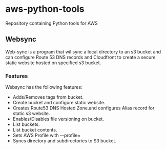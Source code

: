 # aws-python-tools

Repository containing Python tools for AWS

## Websync

Web-sync is a program that wil sync a local directory to an s3 bucket and can configure Route 53 DNS records and Cloudfront to create a secure static website hosted on specified s3 bucket.

### Features

Websync has the following features:

- Adds/Removes tags from bucket.
- Create bucket and configure static website.
- Creates Route53 DNS Hosted Zone.and configures Alias record for static s3 website.
- Enables/Disables file versioning on bucket.
- List buckets.
- List bucket contents.
- Sets AWS Profile with --profile=<ProfileName>
- Syncs directory and subdirectories to S3 bucket.